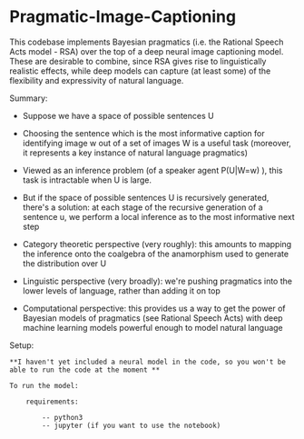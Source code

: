 # Pragmatic-Image-Captioning

This codebase implements Bayesian pragmatics (i.e. the Rational Speech Acts model - RSA) over the top of a deep neural image
captioning model. These are desirable to combine, since RSA gives rise to linguistically realistic effects, while deep models can capture (at least some) of the flexibility and expressivity of natural language.

Summary:

* Suppose we have a space of possible sentences U
	
* Choosing the sentence which is the most informative caption for identifying image w out of a set of images W is a useful task (moreover, it represents a key instance of natural language pragmatics)

* Viewed as an inference problem (of a speaker agent P(U|W=w) ), this task is intractable when U is large.

* But if the space of possible sentences U is recursively generated, there's a solution: at each stage of the recursive generation of a sentence u, we perform a local inference as to the most informative next step

* Category theoretic perspective (very roughly): this amounts to mapping the inference onto the coalgebra of the anamorphism used to generate the distribution over U

* Linguistic perspective (very broadly): we're pushing pragmatics into the lower levels of language, rather than adding it on top

* Computational perspective: this provides us a way to get the power of Bayesian models of pragmatics (see Rational Speech Acts) with deep machine learning models powerful enough to model natural language



Setup:

	**I haven't yet included a neural model in the code, so you won't be able to run the code at the moment **

	To run the model:

		requirements:

			-- python3
			-- jupyter (if you want to use the notebook)






